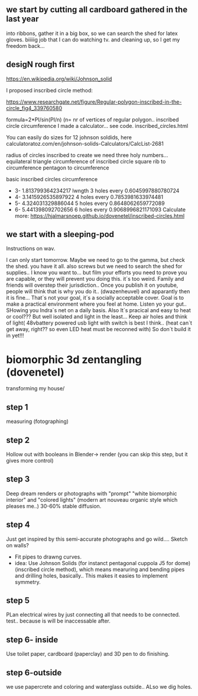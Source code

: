 ## we start by cutting all cardboard gathered in the last year
into ribbons, gather it in a big box, so we can search the shed for latex gloves. biiiiig job that I can do watching tv.
and cleaning up, so I get my freedom back...

## desigN rough first
https://en.wikipedia.org/wiki/Johnson_solid

I proposed inscribed circle method:

https://www.researchgate.net/figure/Regular-polygon-inscribed-in-the-circle_fig4_339760580

formula=2*PI/sin(PI/n) (n= nr of vertices of regular polygon.. inscribed circle circumference
I made a calculator... see code. inscribed_circles.html

You can easily do sizes for 12 johnson soldids, here
calculatoratoz.com/en/johnson-solids-Calculators/CalcList-2681

radius of circles inscribed to create
we need three holy numbers...
equilateral triangle circumference of inscribed circle
square rib to circumference
pentagon to circumference

basic inscribed circles  circumference
- 3- 1.813799364234217 lwngth 3 holes every 0.6045997880780724
- 4- 3.1415926535897922 4 holes every 0.7853981633974481
- 5- 4.324031329886044 5 holes every 0.8648062659772089
- 6- 5.441398092702656 6 holes every 0.9068996821171093
Calculate more:
https://hjalmarsnoep.github.io/dovenetel/inscribed-circles.html

## we start with a sleeping-pod
Instructions on wav.

I can only start tomorrow. Maybe we need to go to the gamma, but check the shed. you have it all.
also screws but we need to search the shed for supplies.. I know you want to... but 
film your efforts you need to prove you are capable, or they will prevent you doing this. it´s too weird.
Family and friends will overstep their jurisdiction..
Once you publish it on youtube, people will think that is why you do it.. (dwazenheuvel) and apparantly then
it is fine...
That´s not your goal, it´s a socially acceptable cover. 
Goal is to make a practical environment where you feel at home. Listen yo your gut..
SHowing you Indra´s net on a daily basis.
Also It´s pracical and easy to heat or cool??? But well isolated and light in the least...
Keep air holes and think of light( 48vbattery powered usb light with switch is best I think..
(heat can´t get away, right?? so even  LED heat must be reconned with) So don´t build it in yet!!!


# biomorphic 3d zentangling (dovenetel)
transforming my house/

## step 1
 measuring (fotographing)
 
 ## step 2
 Hollow out with booleans in Blender-> render (you can skip this step, but it gives more control)
 
 ## step 3
Deep dream renders or photographs with "prompt" "white biomorphic interior" and "colored lights" (modern art nouveau organic style which pleases me..) 
30-60% stable diffusion.
 
 ## step 4 
Just get inspired by this semi-accurate photographs and go wild.... Sketch on walls?
- Fit pipes to drawng curves.
- idea: Use Johnson Solids (for instanct pentagonal cuppola J5 for dome) (inscribed circle method), which means mearuring and bending pipes and drilling holes, basically.. This makes it easies to implement symmetry.

## step 5
PLan electrical wires by just connecting all that needs to be connected. test.. because is will be inaccessable after.

## step 6- inside
Use toilet paper, cardboard (paperclay) and 3D pen to do finishing.

## step 6-outside 
we use papercrete and coloring and waterglass outside.. ALso we dig holes.

